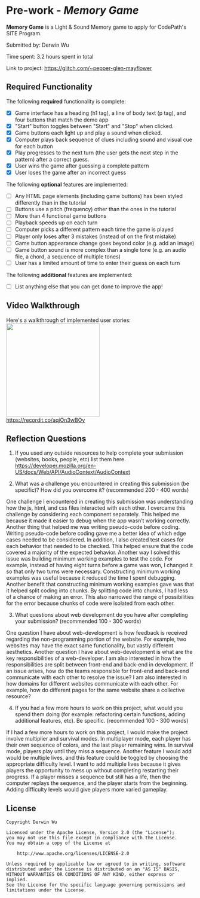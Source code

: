 # Pre-work - *Memory Game*

**Memory Game** is a Light & Sound Memory game to apply for CodePath's SITE Program. 

Submitted by: Derwin Wu

Time spent: 3.2 hours spent in total

Link to project: https://glitch.com/~pepper-glen-mayflower

## Required Functionality

The following **required** functionality is complete:

* [x] Game interface has a heading (h1 tag), a line of body text (p tag), and four buttons that match the demo app
* [x] "Start" button toggles between "Start" and "Stop" when clicked. 
* [x] Game buttons each light up and play a sound when clicked. 
* [x] Computer plays back sequence of clues including sound and visual cue for each button
* [x] Play progresses to the next turn (the user gets the next step in the pattern) after a correct guess. 
* [x] User wins the game after guessing a complete pattern
* [x] User loses the game after an incorrect guess

The following **optional** features are implemented:

* [ ] Any HTML page elements (including game buttons) has been styled differently than in the tutorial
* [ ] Buttons use a pitch (frequency) other than the ones in the tutorial
* [ ] More than 4 functional game buttons
* [ ] Playback speeds up on each turn
* [ ] Computer picks a different pattern each time the game is played
* [ ] Player only loses after 3 mistakes (instead of on the first mistake)
* [ ] Game button appearance change goes beyond color (e.g. add an image)
* [ ] Game button sound is more complex than a single tone (e.g. an audio file, a chord, a sequence of multiple tones)
* [ ] User has a limited amount of time to enter their guess on each turn

The following **additional** features are implemented:

- [ ] List anything else that you can get done to improve the app!

## Video Walkthrough

Here's a walkthrough of implemented user stories:
<img src = "https://recordit.co/aqjOn3wBOy" width = 250><br>
https://recordit.co/aqjOn3wBOy


## Reflection Questions
1. If you used any outside resources to help complete your submission (websites, books, people, etc) list them here. 
https://developer.mozilla.org/en-US/docs/Web/API/AudioContext/AudioContext

2. What was a challenge you encountered in creating this submission (be specific)? How did you overcome it? (recommended 200 - 400 words) 

One challenge I encountered in creating this submission was understanding how the js, html, and css files interacted with each other. I overcame this challenge by considering each component separately. This helped me because it made it easier to debug when the app wasn’t working correctly. Another thing that helped me was writing pseudo-code before coding. Writing pseudo-code before coding  gave me a better idea of which edge cases needed to be considered. In addition, I also created test cases for each behavior that needed to be checked. This helped ensure that the code covered a majority of the expected behavior. Another way I solved this issue was building minimum working examples to test the code. For example, instead of having eight turns before a game was won, I changed it so that only two turns were necessary. Constructing minimum working examples was useful because it reduced the time I spent debugging. Another benefit that constructing minimum working examples gave was that it helped split coding into chunks. By splitting code into chunks, I had less of a chance of making an error. This also narrowed the range of possibilities for the error because chunks of code were isolated from each other.

3. What questions about web development do you have after completing your submission? (recommended 100 - 300 words) 

One question I have about web-development is how feedback is received regarding the non-programming portion of the website. For example, two websites may have the exact same functionality, but vastly different aesthetics. Another question I have about web-development is what are the key responsibilities of a web-developer. I am also interested in how the responsibilities are split between front-end and back-end in development. If an issue arises, how do the teams responsible for front-end and back-end communicate with each other to resolve the issue? I am also interested in how domains for different websites communicate with each other. For example, how do different pages for the same website share a collective resource?

4. If you had a few more hours to work on this project, what would you spend them doing (for example: refactoring certain functions, adding additional features, etc). Be specific. (recommended 100 - 300 words) 

If I had a few more hours to work on this project, I would make the project involve multiplier and survival modes. In multiplayer mode, each player has their own sequence of colors, and the last player remaining wins. In survival mode, players play until they miss a sequence. Another feature I would add would be multiple lives, and this feature could be toggled by choosing the appropriate difficulty level. I want to add multiple lives because it gives players the opportunity to mess up without completing restarting their progress. If a player misses a sequence but still has a life, then the computer replays the sequence, and the player starts from the beginning. Adding difficulty levels would give players more varied gameplay.


## License

    Copyright Derwin Wu

    Licensed under the Apache License, Version 2.0 (the "License");
    you may not use this file except in compliance with the License.
    You may obtain a copy of the License at

        http://www.apache.org/licenses/LICENSE-2.0

    Unless required by applicable law or agreed to in writing, software
    distributed under the License is distributed on an "AS IS" BASIS,
    WITHOUT WARRANTIES OR CONDITIONS OF ANY KIND, either express or implied.
    See the License for the specific language governing permissions and
    limitations under the License.
